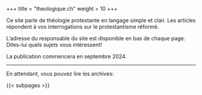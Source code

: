 +++
title = "theologique.ch"
weight = 10
+++


Ce site parle de théologie protestante en langage simple et clair.
Les articles répondent à vos interrogations sur le protestantisme réformé.

L’adresse du responsable du site est disponible en bas de chaque page.
Dites-lui quels sujets vous intéressent!

La publication commencera en septembre 2024.

----

En attendant, vous pouvez lire les archives:

{{< subpages >}}
